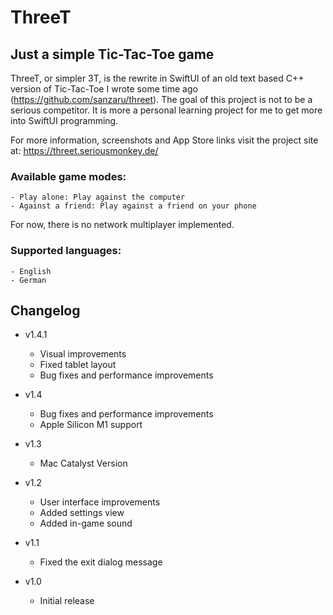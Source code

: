#  ThreeT

## Just a simple Tic-Tac-Toe game

ThreeT, or simpler 3T, is the rewrite in SwiftUI of an old text based C++ version of Tic-Tac-Toe I wrote some time ago (https://github.com/sanzaru/threet).
The goal of this project is not to be a serious competitor. It is more a personal learning project for me to get more into SwiftUI programming.

For more information, screenshots and App Store links visit the project site at: https://threet.seriousmonkey.de/

### Available game modes:

    - Play alone: Play against the computer
    - Against a friend: Play against a friend on your phone

For now, there is no network multiplayer implemented. 

### Supported languages:

    - English
    - German


## Changelog

* v1.4.1
    - Visual improvements
    - Fixed tablet layout
    - Bug fixes and performance improvements

* v1.4
    - Bug fixes and performance improvements 
    - Apple Silicon M1 support

* v1.3
    - Mac Catalyst Version

* v1.2
    * User interface improvements
    * Added settings view
    * Added in-game sound
    
* v1.1
    * Fixed the exit dialog message
    
* v1.0
    * Initial release
